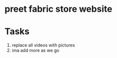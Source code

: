 # preet fabric store website

# Tasks
1. replace all videos with pictures
1. ima add more as we go

